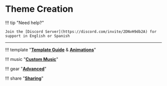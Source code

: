 # Theme Creation

!!! tip "Need help?"

    Join the [Discord Server](https://discord.com/invite/2DNvH9db2A) for support in English or Spanish

------------------------------

<div class="grid cards" markdown>

!!! template "[__Template Guide__](themes/template.md) & [__Animations__](themes/anim.md)"

!!! music "[__Custom Music__](music/index.md)"

!!! gear "[__Advanced__](advanced/index.md)"

!!! share "[__Sharing__](sharing.md)"

</div>